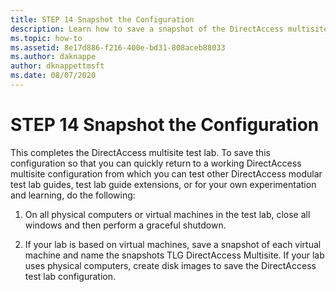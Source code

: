 ```yaml
---
title: STEP 14 Snapshot the Configuration
description: Learn how to save a snapshot of the DirectAccess multisite test lab configuration.
ms.topic: how-to
ms.assetid: 8e17d886-f216-400e-bd31-808aceb88033
ms.author: daknappe
author: dknappettmsft
ms.date: 08/07/2020
---
```

# STEP 14 Snapshot the Configuration

This completes the DirectAccess multisite test lab. To save this configuration so that you can quickly return to a working DirectAccess multisite configuration from which you can test other DirectAccess modular test lab guides, test lab guide extensions, or for your own experimentation and learning, do the following:

1.  On all physical computers or virtual machines in the test lab, close all windows and then perform a graceful shutdown.

2.  If your lab is based on virtual machines, save a snapshot of each virtual machine and name the snapshots TLG DirectAccess Multisite. If your lab uses physical computers, create disk images to save the DirectAccess test lab configuration.




